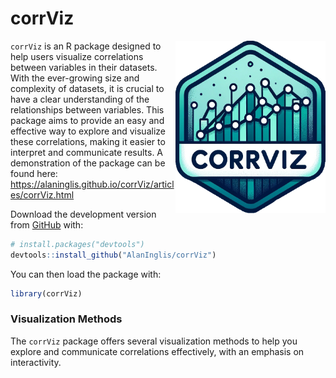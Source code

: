 
<!-- README.md is generated from README.Rmd. Please edit that file -->

# corrViz

<!-- badges: start -->

<img src="https://raw.githubusercontent.com/AlanInglis/corrViz/main/badge/corrvizlogo.png" width="240" height="276" align="right" />
<!-- badges: end -->

`corrViz` is an R package designed to help users visualize correlations
between variables in their datasets. With the ever-growing size and
complexity of datasets, it is crucial to have a clear understanding of
the relationships between variables. This package aims to provide an
easy and effective way to explore and visualize these correlations,
making it easier to interpret and communicate results. A demonstration
of the package can be found here:
<https://alaninglis.github.io/corrViz/articles/corrViz.html>

Download the development version from
[GitHub](https://github.com/AlanInglis/corrViz) with:

``` r
# install.packages("devtools")
devtools::install_github("AlanInglis/corrViz")
```

You can then load the package with:

``` r
library(corrViz)
```

### Visualization Methods

The `corrViz` package offers several visualization methods to help you
explore and communicate correlations effectively, with an emphasis on
interactivity.
